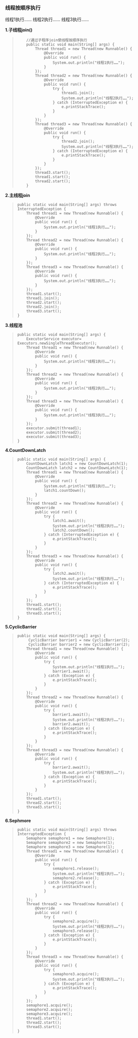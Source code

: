### 线程按顺序执行

线程1执行……
线程2执行……
线程3执行……

**1.子线程join()**

> ```
>     //通过子程序join使线程按顺序执行
>     public static void main(String[] args) {
>         Thread thread1 = new Thread(new Runnable() {
>             @Override
>             public void run() {
>                 System.out.println("线程1执行……");
>             }
>         });
>         Thread thread2 = new Thread(new Runnable() {
>             @Override
>             public void run() {
>                 try {
>                     thread1.join();
>                     System.out.println("线程2执行……");
>                 } catch (InterruptedException e) {
>                     e.printStackTrace();
>                 }
>             }
>         });
>         Thread thread3 = new Thread(new Runnable() {
>             @Override
>             public void run() {
>                 try {
>                     thread2.join();
>                     System.out.println("线程3执行……");
>                 } catch (InterruptedException e) {
>                     e.printStackTrace();
>                 }
>             }
>         });
>         thread3.start();
>         thread1.start();
>         thread2.start();
>     }
> ```

**2.主线程join**

> ```
> public static void main(String[] args) throws InterruptedException {
>     Thread thread1 = new Thread(new Runnable() {
>         @Override
>         public void run() {
>             System.out.println("线程1执行……");
>         }
>     });
>     Thread thread2 = new Thread(new Runnable() {
>         @Override
>         public void run() {
>             System.out.println("线程2执行……");
>         }
>     });
>     Thread thread3 = new Thread(new Runnable() {
>         @Override
>         public void run() {
>             System.out.println("线程3执行……");
>         }
>     });
>     thread1.start();
>     thread1.join();
>     thread2.start();
>     thread2.join();
>     thread3.start();
> }
> ```

**3.线程池**

> ```
> public static void main(String[] args) {
>     ExecutorService executor= Executors.newSingleThreadExecutor();
>     Thread thread1 = new Thread(new Runnable() {
>         @Override
>         public void run() {
>             System.out.println("线程1执行……");
>         }
>     });
>     Thread thread2 = new Thread(new Runnable() {
>         @Override
>         public void run() {
>             System.out.println("线程2执行……");
>         }
>     });
>     Thread thread3 = new Thread(new Runnable() {
>         @Override
>         public void run() {
>             System.out.println("线程3执行……");
>         }
>     });
>     executor.submit(thread1);
>     executor.submit(thread2);
>     executor.submit(thread3);
> }
> ```

**4.CountDownLatch**

> ```
> public static void main(String[] args) {
>     CountDownLatch latch1 = new CountDownLatch(1);
>     CountDownLatch latch2 = new CountDownLatch(1);
>     Thread thread1 = new Thread(new Runnable() {
>         @Override
>         public void run() {
>             System.out.println("线程1执行……");
>             latch1.countDown();
>         }
>     });
>     Thread thread2 = new Thread(new Runnable() {
>         @Override
>         public void run() {
>             try {
>                 latch1.await();
>                 System.out.println("线程2执行……");
>                 latch2.countDown();
>             } catch (InterruptedException e) {
>                 e.printStackTrace();
>             }
>         }
>     });
>     Thread thread3 = new Thread(new Runnable() {
>         @Override
>         public void run() {
>             try {
>                 latch2.await();
>                 System.out.println("线程3执行……");
>             } catch (InterruptedException e) {
>                 e.printStackTrace();
>             }
>         }
>     });
>     thread1.start();
>     thread2.start();
>     thread3.start();
> }
> ```

**5.CyclicBarrier**

> ```
> public static void main(String[] args) {
>      CyclicBarrier barrier1 = new CyclicBarrier(2);
>      CyclicBarrier barrier2 = new CyclicBarrier(2);
>     Thread thread1 = new Thread(new Runnable() {
>         @Override
>         public void run() {
>             try {
>                 System.out.println("线程1执行……");
>                 barrier1.await();
>             } catch (Exception e) {
>                 e.printStackTrace();
>             }
>         }
>     });
>     Thread thread2 = new Thread(new Runnable() {
>         @Override
>         public void run() {
>             try {
>                 barrier1.await();
>                 System.out.println("线程2执行……");
>                 barrier2.await();
>             } catch (Exception e) {
>                 e.printStackTrace();
>             }
>         }
>     });
>     Thread thread3 = new Thread(new Runnable() {
>         @Override
>         public void run() {
>             try {
>                 barrier2.await();
>                 System.out.println("线程3执行……");
>             } catch (Exception e) {
>                 e.printStackTrace();
>             }
>         }
>     });
>     thread1.start();
>     thread2.start();
>     thread3.start();
> }
> ```

**6.Sephmore**

> ```
> public static void main(String[] args) throws InterruptedException {
>     Semaphore semaphore1 = new Semaphore(1);
>     Semaphore semaphore2 = new Semaphore(1);
>     Semaphore semaphore3 = new Semaphore(1);
>     Thread thread1 = new Thread(new Runnable() {
>         @Override
>         public void run() {
>             try {
>                 semaphore1.release();
>                 System.out.println("线程1执行……");
>                 semaphore2.release();
>             } catch (Exception e) {
>                 e.printStackTrace();
>             }
>         }
>     });
>     Thread thread2 = new Thread(new Runnable() {
>         @Override
>         public void run() {
>             try {
>                 semaphore2.acquire();
>                 System.out.println("线程2执行……");
>                 semaphore3.release();
>             } catch (Exception e) {
>                 e.printStackTrace();
>             }
>         }
>     });
>     Thread thread3 = new Thread(new Runnable() {
>         @Override
>         public void run() {
>             try {
>                 semaphore3.acquire();
>                 System.out.println("线程3执行……");
>             } catch (Exception e) {
>                 e.printStackTrace();
>             }
>         }
>     });
>     semaphore1.acquire();
>     semaphore2.acquire();
>     semaphore3.acquire();
>     thread1.start();
>     thread2.start();
>     thread3.start();
> }
> ```